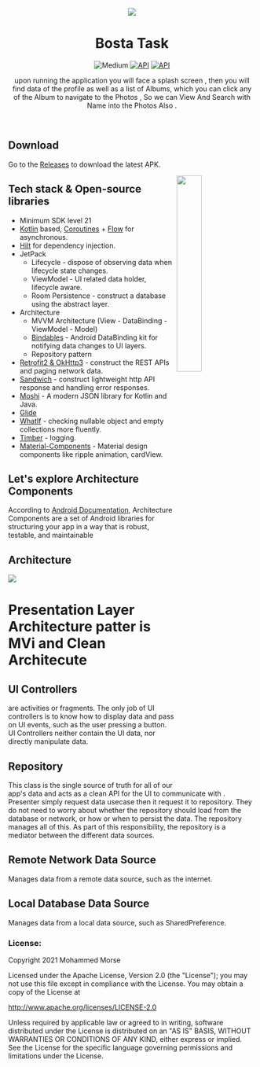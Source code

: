 <p align="center">
<img src="[cover](https://user-images.githubusercontent.com/30175940/180797621-2279c5f3-74c5-458a-9613-49223e90a4cc.png)"/>
</p>

<h1 align="center">Bosta Task</h1>

<p align="center">
 <img alt="Medium" src="https://github.com/mohamedebrahim96/Namshi-Customer/workflows/Android%20CI/badge.svg"/></a>
     <a href="https://wakatime.com/badge/github/Devil2020/Bosta.svg"/><img alt="API" src="https://wakatime.com/badge/github/Devil2020/Bosta.svg"/></a>
     <a href="https://github.com/devil2020?tab=followers"><img alt="API" src="https://img.shields.io/github/stars/devil2020?style=social"/></a>

</p>



<p align="center">  
   upon running the application you will face a splash screen , then you will find data of the profile as well as a list of Albums, which you can click any of the Album to navigate to the Photos   , So we can View And Search with Name into the Photos Also .
</p>
</br>

## Download
Go to the [Releases](https://github.com/Devil2020/Halan/releases/download/v1.0.0/app-sharedTestingResources-debug.apk) to download the latest APK.


<img src=".images/halan.gif" align="right" width="32%"/>

## Tech stack & Open-source libraries
- Minimum SDK level 21
- [Kotlin](https://kotlinlang.org/) based, [Coroutines](https://github.com/Kotlin/kotlinx.coroutines) + [Flow](https://kotlin.github.io/kotlinx.coroutines/kotlinx-coroutines-core/kotlinx.coroutines.flow/) for asynchronous.
- [Hilt](https://dagger.dev/hilt/) for dependency injection.
- JetPack
    - Lifecycle - dispose of observing data when lifecycle state changes.
    - ViewModel - UI related data holder, lifecycle aware.
    - Room Persistence - construct a database using the abstract layer.
- Architecture
    - MVVM Architecture (View - DataBinding - ViewModel - Model)
    - [Bindables](https://github.com/skydoves/bindables) - Android DataBinding kit for notifying data changes to UI layers.
    - Repository pattern
- [Retrofit2 & OkHttp3](https://github.com/square/retrofit) - construct the REST APIs and paging network data.
- [Sandwich](https://github.com/skydoves/Sandwich) - construct lightweight http API response and handling error responses.
- [Moshi](https://github.com/square/moshi/) - A modern JSON library for Kotlin and Java.
- [Glide](https://github.com/bumptech/glide)
- [WhatIf](https://github.com/skydoves/whatif) - checking nullable object and empty collections more fluently.
- [Timber](https://github.com/JakeWharton/timber) - logging.
- [Material-Components](https://github.com/material-components/material-components-android) - Material design components like ripple animation, cardView.

## Let's explore Architecture Components

According to  [Android Documentation](https://developer.android.com/topic/libraries/architecture), Architecture Components are a set of Android libraries for structuring your app in a way that is robust, testable, and maintainable

## Architecture

[![](.images/Architecture-mvi.png)](.images/Architecture-mvi.png)

# []() Presentation Layer Architecture patter is MVi and Clean Architecute 

## []()UI Controllers

are activities or fragments. The only job of UI controllers is to know how to display data and pass on UI events, such as the user pressing a button. UI Controllers neither contain the UI data, nor directly manipulate data.

## []()Repository
This class is the single source of truth for all of our app's data and acts as a clean API for the UI to communicate with . Presenter simply request data usecase then it request it to repository. They do not need to worry about whether the repository should load from the database or network, or how or when to persist the data. The repository manages all of this. As part of this responsibility, the repository is a mediator between the different data sources.

## []()Remote Network Data Source

Manages data from a remote data source, such as the internet.


## []()Local Database Data Source

Manages data from a local data source, such as SharedPreference.

### []()License:
Copyright 2021 Mohammed Morse

Licensed under the Apache License, Version 2.0 (the "License");
you may not use this file except in compliance with the License.
You may obtain a copy of the License at

   http://www.apache.org/licenses/LICENSE-2.0

Unless required by applicable law or agreed to in writing, software
distributed under the License is distributed on an "AS IS" BASIS,
WITHOUT WARRANTIES OR CONDITIONS OF ANY KIND, either express or implied.
See the License for the specific language governing permissions and
limitations under the License.



